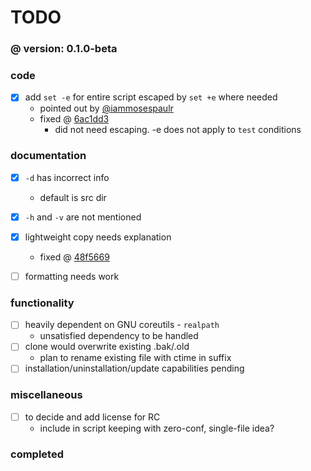 # TODO
### @ version: 0.1.0-beta

<!-- these are things to be done in the project
to be struck/checked off as completed incl. commit ID
and archived under (completed) before next version
the remainder at a version is rolled over to the next
    unless the item is dismissed altogether -->

### code
- [x] add `set -e` for entire script escaped by `set +e` where needed
    - pointed out by [@iammosespaulr](//github.com/iammosespaulr)
    - fixed @ [6ac1dd3](//github.com/kevinnls/bak-old/tree/6ac1dd30e64bf90b091eaa3d0c1536fbc411b8dd)
        - did not need escaping. -e does not apply to `test` conditions

### documentation
- [x] `-d` has incorrect info
    - default is src dir
- [x] `-h` and `-v` are not mentioned
- [x] lightweight copy needs explanation
    - fixed @ [48f5669](//github.com/kevinnls/bak-old/tree/48f5669511d1463347979f973cd72e2dd6ec988a)
- [ ] formatting needs work


### functionality
- [ ] heavily dependent on GNU coreutils - `realpath`
    - unsatisfied dependency to be handled
- [ ] clone would overwrite existing .bak/.old
    - plan to rename existing file with ctime in suffix
- [ ] installation/uninstallation/update capabilities pending

### miscellaneous
- [ ] to decide and add license for RC
    - include in script keeping with zero-conf, single-file idea?

### completed
<!-- template START \
<details>
<summary>@ vN.N.N-xxx</summary>
</details>
     template END -->
